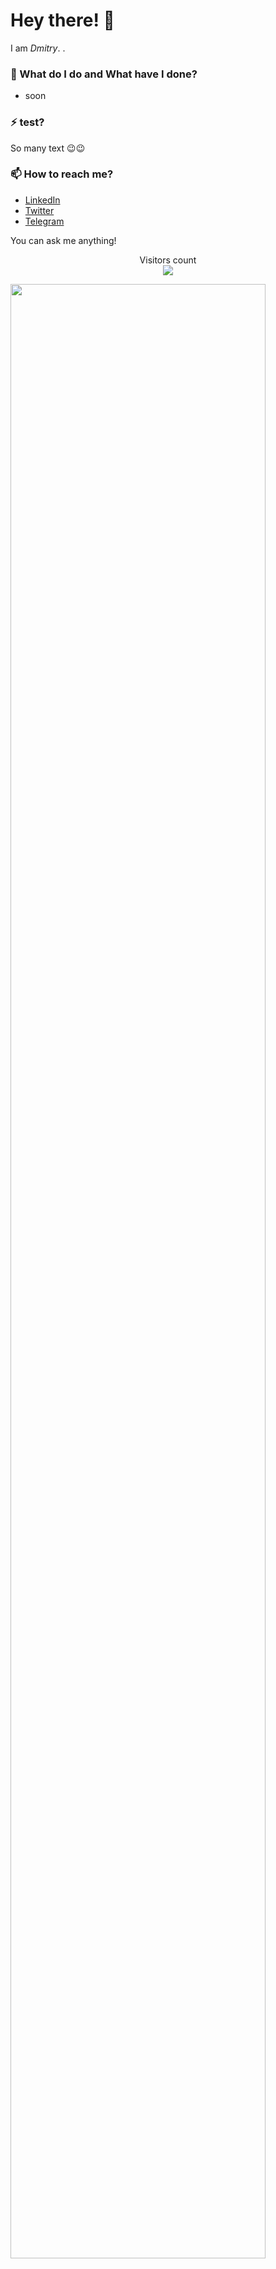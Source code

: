 # Hey there! 👋

I am _Dmitry_. .


### 🌱 What do I do and What have I done? 

- soon


### ⚡ test? 
So many text 😉😉

### 📫 How to reach me?
- [LinkedIn](https://www.linkedin.com/in/dmbelyakov)
- [Twitter](https://twitter.com/dmbelyakov)
- [Telegram](https://t.me/dmbelyakov) 

You can ask me anything!


<p align="center"> 
  Visitors count<br>
  <img src="https://profile-counter.glitch.me/garimasingh128/count.svg" />
</p>

<img src="stats.gif" width="90%"><br/><br/>

***



<!--
**garimasingh128/garimasingh128** is a ✨ _special_ ✨ repository because its `README.md` (this file) appears on your GitHub profile.

Here are some ideas to get you started:

- 🔭 I’m currently working on ...
- 🌱 I’m currently learning ...
- 👯 I’m looking to collaborate on ...
- 🤔 I’m looking for help with ...
- 💬 Ask me about ...
- 📫 How to reach me: ...
- 😄 Pronouns: ...
- ⚡ Fun fact: ...
-->
